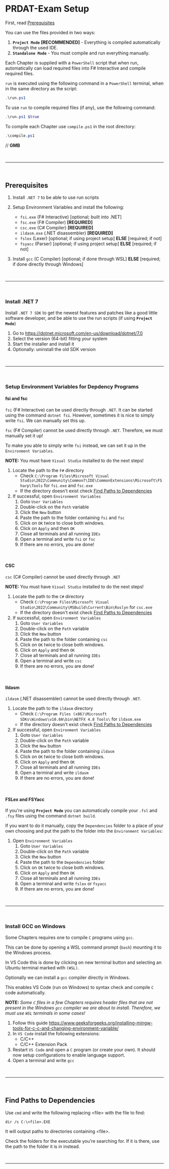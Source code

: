 # PRDAT-Exam Setup

First, read [Prerequisites](#prerequisites)

You can use the files provided in two ways:

1. **`Project Mode`** **[RECOMMENDED]** - Everything is compiled automatically through the used IDE.
2. **`Standalone Mode`** - You must compile and run everything manually.

Each Chapter is supplied with a `PowerShell` script that when run, automatically can load required files into F# Interactive and compile required files.

`run` is executed using the following command in a `PowerShell` terminal, when in the same directory as the script:

```ps1
.\run.ps1
```

To use `run` to compile required files (if any), use the following command:

```ps1
.\run.ps1 $true
```

To compile each Chapter use `compile.ps1` in the root directory:

```ps1
.\compile.ps1
```

// **GMB**

</br>

---

</br>

## Prerequisites

1. Install `.NET 7` to be able to use run scripts
2. Setup Environment Variables and install the following:
    * `fsi.exe` (F# Interactive) [optional; built into .NET]
    * `fsc.exe` (F# Compiler) **[REQUIRED]**
    * `csc.exe` (C# Compiler) **[REQUIRED]**
    * `ildasm.exe` (.NET disassembler) **[REQUIRED]**
    * `fslex` (Lexer) [optional; if using project setup] **ELSE** [required; if not]
    * `fsyacc` (Parser) [optional; if using project setup] **ELSE** [required; if not]

3. Install `gcc` (C Compiler) [optional; if done through WSL] **ELSE** [required; if done directly through Windows]

</br>

---

</br>

### Install .NET 7

Install `.NET 7 SDK` to get the newest features and patches like a good little software developer, and be able to use the run scripts (if using **`Project Mode`**)

1. Go to <https://dotnet.microsoft.com/en-us/download/dotnet/7.0>
2. Select the version (64-bit) fitting your system
3. Start the installer and install it
4. Optionally: uninstall the old SDK version

</br>

---

</br>

### Setup Environment Variables for Depdency Programs

#### **fsi and fsc**

`fsi` (F# Interactive) can be used directly through `.NET`. It can be started using the command `dotnet fsi`. However, sometimes it is nice to simply write `fsi`. We can manually set this up.

`fsc` (F# Compiler) cannot be used directly through `.NET`. Therefore, we must manually set it up!

To make you able to simply write `fsi` instead, we can set it up in the `Environment Variables`.

**NOTE:** You must have `Visual Studio` installed to do the next steps!

1. Locate the path to the `F#` directory
    * Check `C:\Program Files\Microsoft Visual Studio\2022\Community\Common7\IDE\CommonExtensions\Microsoft\FSharp\Tools` for `fsi.exe` and `fsc.exe`
    * If the directory doesn't exist check [Find Paths to Dependencies](#find-paths-to-dependencies)
2. If successful, open `Environment Variables`
    1. Goto `User Variables`
    2. Double-click on the `Path` variable
    3. Click the `New` button
    4. Paste the path to the folder containing `fsi` and `fsc`
    5. Click on `OK` twice to close both windows.
    6. Click on `Apply` and then `OK`
    7. Close all terminals and all running `IDEs`
    8. Open a terminal and write `fsi` or `fsc`
    9. If there are no errors, you are done!

</br>

#### **CSC**

`csc` (C# Compiler) cannot be used directly through `.NET`

**NOTE:** You must have `Visual Studio` installed to do the next steps!

1. Locate the path to the `C#` directory
    * Check `C:\Program Files\Microsoft Visual Studio\2022\Community\MSBuild\Current\Bin\Roslyn` for `csc.exe`
    * If the directory doesn't exist check [Find Paths to Dependencies](#find-paths-to-dependencies)
2. If successful, open `Environment Variables`
    1. Goto `User Variables`
    2. Double-click on the `Path` variable
    3. Click the `New` button
    4. Paste the path to the folder containing `csc`
    5. Click on `OK` twice to close both windows.
    6. Click on `Apply` and then `OK`
    7. Close all terminals and all running `IDEs`
    8. Open a terminal and write `csc`
    9. If there are no errors, you are done!

</br>

#### **Ildasm**

`ildasm` (.NET disassembler) cannot be used directly through `.NET`.

1. Locate the path to the `ildasm` directory
    * Check `C:\Program Files (x86)\Microsoft SDKs\Windows\v10.0A\bin\NETFX 4.8 Tools\` for `ildasm.exe`
    * If the directory doesn't exist check [Find Paths to Dependencies](#find-paths-to-dependencies)
2. If successful, open `Environment Variables`
    1. Goto `User Variables`
    2. Double-click on the `Path` variable
    3. Click the `New` button
    4. Paste the path to the folder containing `ildasm`
    5. Click on `OK` twice to close both windows.
    6. Click on `Apply` and then `OK`
    7. Close all terminals and all running `IDEs`
    8. Open a terminal and write `ildasm`
    9. If there are no errors, you are done!

</br>

#### **FSLex and FSYacc**

If you're using **`Project Mode`** you can automatically compile your `.fsl` and `.fsy` files using the command `dotnet build`.

If you want to do it manually, copy the `Dependencies` folder to a place of your own choosing and put the path to the folder into the `Environment Variables`:

1. Open `Environment Variables`
    1. Goto `User Variables`
    2. Double-click on the `Path` variable
    3. Click the `New` button
    4. Paste the path to the `Dependencies` folder
    5. Click on `OK` twice to close both windows.
    6. Click on `Apply` and then `OK`
    7. Close all terminals and all running `IDEs`
    8. Open a terminal and write `fslex` or `fsyacc`
    9. If there are no errors, you are done!

</br>

---

</br>

### Install GCC on Windows

Some Chapters requires one to compile `C` programs using `gcc`.

This can be done by opening a WSL command prompt (`bash`) mounting it to the Windows process.

In VS Code this is done by clicking on new terminal button and selecting an Ubuntu terminal marked with `(WSL)`.

Optionally we can install a `gcc` compiler directly in Windows.

This enables VS Code (run on Windows) to syntax check and compile `C` code automatically.

**NOTE:** *Some `C` files in a few Chapters requires header files that are not present in the Windows `gcc` compiler we are about to install. Therefore, we must use `WSL` terminals in some cases!*

1. Follow this guide <https://www.geeksforgeeks.org/installing-mingw-tools-for-c-c-and-changing-environment-variable/>
2. In `VS Code` install the following extensions:
    * C/C++
    * C/C++ Extension Pack
3. Restart `VS Code` and open a `C` program (or create your own). It should now setup configurations to enable language support.
4. Open a terminal and write `gcc`

</br>

---

</br>

## Find Paths to Dependencies

Use `cmd` and write the following replacing \<file\> with the file to find:

```txt
dir /s C:\<file>.EXE
```

It will output paths to directories containing \<file\>.

Check the folders for the executable you're searching for. If it is there, use the path to the folder it is in instead.

</br>

---
